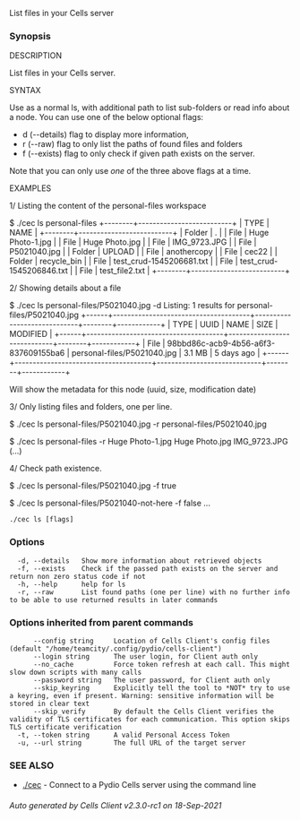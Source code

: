List files in your Cells server

### Synopsis


DESCRIPTION

  List files in your Cells server.

SYNTAX

  Use as a normal ls, with additional path to list sub-folders or read info about a node.
  You can use one of the below optional flags: 
   - d (--details) flag to display more information, 
   - r (--raw) flag to only list the paths of found files and folders
   - f (--exists) flag to only check if given path exists on the server.

  Note that you can only use *one* of the three above flags at a time.

EXAMPLES


1/ Listing the content of the personal-files workspace

$ ./cec ls personal-files
+--------+--------------------------+
|  TYPE  |           NAME           |
+--------+--------------------------+
| Folder | .			            |
| File   | Huge Photo-1.jpg         |
| File   | Huge Photo.jpg           |
| File   | IMG_9723.JPG             |
| File   | P5021040.jpg             |
| Folder | UPLOAD                   |
| File   | anothercopy              |
| File   | cec22                    |
| Folder | recycle_bin              |
| File   | test_crud-1545206681.txt |
| File   | test_crud-1545206846.txt |
| File   | test_file2.txt           |
+--------+--------------------------+

2/ Showing details about a file

$ ./cec ls personal-files/P5021040.jpg -d
Listing: 1 results for personal-files/P5021040.jpg
+------+--------------------------------------+-----------------------------+--------+------------+
| TYPE |                 UUID                 |            NAME             |  SIZE  |  MODIFIED  |
+------+--------------------------------------+-----------------------------+--------+------------+
| File | 98bbd86c-acb9-4b56-a6f3-837609155ba6 | personal-files/P5021040.jpg | 3.1 MB | 5 days ago |
+------+--------------------------------------+-----------------------------+--------+------------+


Will show the metadata for this node (uuid, size, modification date)

3/ Only listing files and folders, one per line.

$ ./cec ls personal-files/P5021040.jpg -r
personal-files/P5021040.jpg

$ ./cec ls personal-files -r
Huge Photo-1.jpg
Huge Photo.jpg
IMG_9723.JPG
(...)

4/ Check path existence.

$ ./cec ls personal-files/P5021040.jpg -f
true

$ ./cec ls personal-files/P5021040-not-here -f
false
...



```
./cec ls [flags]
```

### Options

```
  -d, --details   Show more information about retrieved objects
  -f, --exists    Check if the passed path exists on the server and return non zero status code if not
  -h, --help      help for ls
  -r, --raw       List found paths (one per line) with no further info to be able to use returned results in later commands
```

### Options inherited from parent commands

```
      --config string     Location of Cells Client's config files (default "/home/teamcity/.config/pydio/cells-client")
      --login string      The user login, for Client auth only
      --no_cache          Force token refresh at each call. This might slow down scripts with many calls
      --password string   The user password, for Client auth only
      --skip_keyring      Explicitly tell the tool to *NOT* try to use a keyring, even if present. Warning: sensitive information will be stored in clear text
      --skip_verify       By default the Cells Client verifies the validity of TLS certificates for each communication. This option skips TLS certificate verification
  -t, --token string      A valid Personal Access Token
  -u, --url string        The full URL of the target server
```

### SEE ALSO

* [./cec](./cec)	 - Connect to a Pydio Cells server using the command line

###### Auto generated by Cells Client v2.3.0-rc1 on 18-Sep-2021
